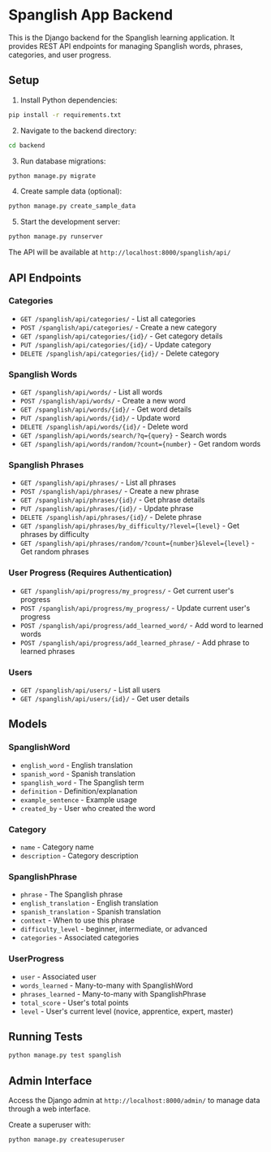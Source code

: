 # Spanglish App Backend

This is the Django backend for the Spanglish learning application. It provides REST API endpoints for managing Spanglish words, phrases, categories, and user progress.

## Setup

1. Install Python dependencies:
```bash
pip install -r requirements.txt
```

2. Navigate to the backend directory:
```bash
cd backend
```

3. Run database migrations:
```bash
python manage.py migrate
```

4. Create sample data (optional):
```bash
python manage.py create_sample_data
```

5. Start the development server:
```bash
python manage.py runserver
```

The API will be available at `http://localhost:8000/spanglish/api/`

## API Endpoints

### Categories
- `GET /spanglish/api/categories/` - List all categories
- `POST /spanglish/api/categories/` - Create a new category
- `GET /spanglish/api/categories/{id}/` - Get category details
- `PUT /spanglish/api/categories/{id}/` - Update category
- `DELETE /spanglish/api/categories/{id}/` - Delete category

### Spanglish Words
- `GET /spanglish/api/words/` - List all words
- `POST /spanglish/api/words/` - Create a new word
- `GET /spanglish/api/words/{id}/` - Get word details
- `PUT /spanglish/api/words/{id}/` - Update word
- `DELETE /spanglish/api/words/{id}/` - Delete word
- `GET /spanglish/api/words/search/?q={query}` - Search words
- `GET /spanglish/api/words/random/?count={number}` - Get random words

### Spanglish Phrases
- `GET /spanglish/api/phrases/` - List all phrases
- `POST /spanglish/api/phrases/` - Create a new phrase
- `GET /spanglish/api/phrases/{id}/` - Get phrase details
- `PUT /spanglish/api/phrases/{id}/` - Update phrase
- `DELETE /spanglish/api/phrases/{id}/` - Delete phrase
- `GET /spanglish/api/phrases/by_difficulty/?level={level}` - Get phrases by difficulty
- `GET /spanglish/api/phrases/random/?count={number}&level={level}` - Get random phrases

### User Progress (Requires Authentication)
- `GET /spanglish/api/progress/my_progress/` - Get current user's progress
- `POST /spanglish/api/progress/my_progress/` - Update current user's progress
- `POST /spanglish/api/progress/add_learned_word/` - Add word to learned words
- `POST /spanglish/api/progress/add_learned_phrase/` - Add phrase to learned phrases

### Users
- `GET /spanglish/api/users/` - List all users
- `GET /spanglish/api/users/{id}/` - Get user details

## Models

### SpanglishWord
- `english_word` - English translation
- `spanish_word` - Spanish translation  
- `spanglish_word` - The Spanglish term
- `definition` - Definition/explanation
- `example_sentence` - Example usage
- `created_by` - User who created the word

### Category
- `name` - Category name
- `description` - Category description

### SpanglishPhrase
- `phrase` - The Spanglish phrase
- `english_translation` - English translation
- `spanish_translation` - Spanish translation
- `context` - When to use this phrase
- `difficulty_level` - beginner, intermediate, or advanced
- `categories` - Associated categories

### UserProgress
- `user` - Associated user
- `words_learned` - Many-to-many with SpanglishWord
- `phrases_learned` - Many-to-many with SpanglishPhrase
- `total_score` - User's total points
- `level` - User's current level (novice, apprentice, expert, master)

## Running Tests

```bash
python manage.py test spanglish
```

## Admin Interface

Access the Django admin at `http://localhost:8000/admin/` to manage data through a web interface.

Create a superuser with:
```bash
python manage.py createsuperuser
```